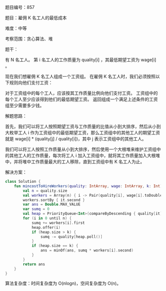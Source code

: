 题目编号：857

题目：雇佣 K 名工人的最低成本

难度：中等

考察范围：贪心算法、堆

题干：

有 N 名工人。 第 i 名工人的工作质量为 quality[i] ，其最低期望工资为 wage[i] 。

现在我们想雇佣 K 名工人组成一个工资组。 在雇佣 K 名工人时，我们必须按照以下规则向他们支付工资：

对于工资组中的每个工人，应该按其工作质量比例向他们支付工资。
工资组中的每个工人至少应该得到他们的最低期望工资。
返回组成一个满足上述条件的工资组至少需要多少钱。

解题思路：

首先，我们可以将工人按照期望工资与工作质量的比值从小到大排序，然后从小到大枚举工人 i 作为工资组中的最低期望工资，那么工资组中的其他工人的期望工资就是 wage[i] * (quality[j] / quality[i])，其中 j 表示工资组中的其他工人。

我们可以将工人按照工作质量从小到大排序，然后使用一个大根堆来维护工资组中的其他工人的工作质量，每次将工人 i 加入工资组中，就将其工作质量加入大根堆中，并将堆中工作质量最大的工人移除，直到工资组中有 K 名工人为止。

解决方案：

```kotlin
class Solution {
    fun mincostToHireWorkers(quality: IntArray, wage: IntArray, k: Int): Double {
        val n = quality.size
        val workers = Array(n) { i -> Pair(quality[i], wage[i].toDouble() / quality[i]) }
        workers.sortBy { it.second }
        var ans = Double.MAX_VALUE
        var sumq = 0
        val heap = PriorityQueue<Int>(compareByDescending { quality[it] })
        for (i in 0 until n) {
            sumq += workers[i].first
            heap.offer(i)
            if (heap.size > k) {
                sumq -= quality[heap.poll()]
            }
            if (heap.size == k) {
                ans = minOf(ans, sumq * workers[i].second)
            }
        }
        return ans
    }
}
```

算法复杂度：时间复杂度为 O(nlogn)，空间复杂度为 O(n)。
